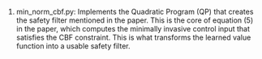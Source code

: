 1. min_norm_cbf.py: 
Implements the Quadratic Program (QP) that creates the safety filter mentioned in the paper. This is the core of equation (5) in the paper, which computes the minimally invasive control input that satisfies the CBF constraint. This is what transforms the learned value function into a usable safety filter.
